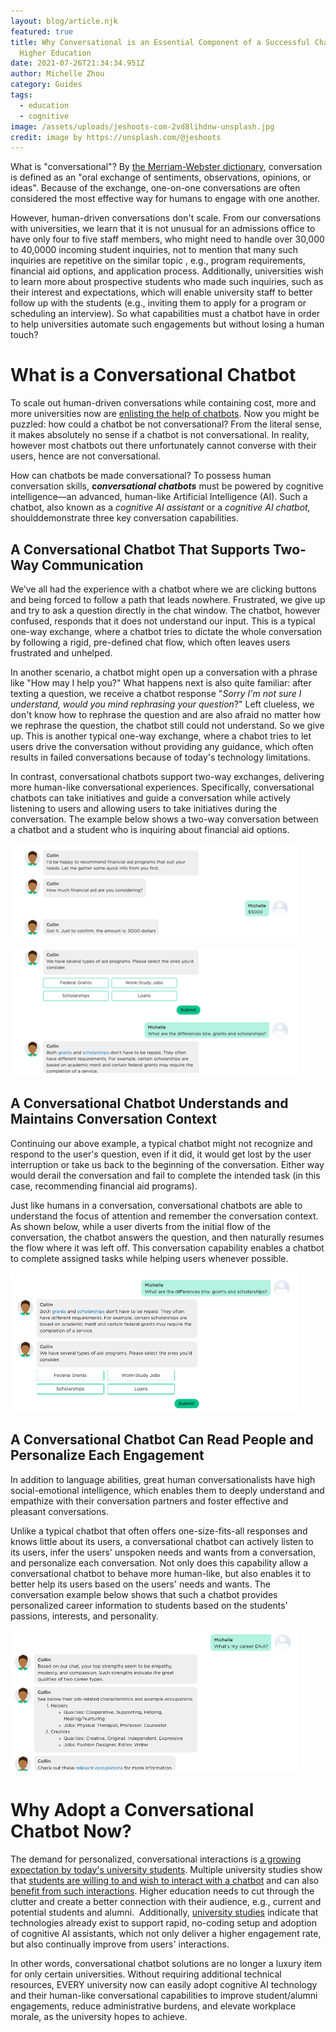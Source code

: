 ```yaml
---
layout: blog/article.njk
featured: true
title: Why Conversational is an Essential Component of a Successful Chatbot in
  Higher Education
date: 2021-07-26T21:34:34.951Z
author: Michelle Zhou
category: Guides
tags:
  - education
  - cognitive
image: /assets/uploads/jeshoots-com-2vd8lihdnw-unsplash.jpg
credit: image by https://unsplash.com/@jeshoots
---
```

What is "conversational"? By [the Merriam-Webster dictionary](https://www.merriam-webster.com/), conversation is defined as an "oral exchange of sentiments, observations, opinions, or ideas".  Because of the exchange, one-on-one conversations are often considered the most effective way for humans to engage with one another. 

However, human-driven conversations don't scale. From our conversations with universities, we learn that it is not unusual for an admissions office to have only four to five staff members, who might need to handle over 30,000 to 40,0000 incoming student inquiries, not to mention that many such inquiries are repetitive on the similar topic , e.g., program requirements, financial aid options, and application process. Additionally, universities wish to learn more about prospective students who made such inquiries, such as their interest and expectations, which will enable university staff to better follow up with the students (e.g., inviting them to apply for a program or scheduling an interview). So what capabilities must a chatbot have in order to help universities automate such engagements but without losing a human touch? 

# What is a Conversational Chatbot

To scale out human-driven conversations while containing cost, more and more universities now are [enlisting the help of chatbots](https://onlinemba.illinois.edu/). Now you might be puzzled: how could a chatbot be not conversational? From the literal sense, it makes absolutely no sense if a chatbot is not conversational. In reality,  however most chatbots out there unfortunately cannot converse with their users, hence are not conversational.

How can chatbots be made conversational? To possess human conversation skills, **c*onversational chatbots*** must be powered by cognitive intelligence—an advanced, human-like Artificial Intelligence (AI). Such a chatbot, also known as a *cognitive AI assistant* or a *cognitive AI chatbot,* shoulddemonstrate three key conversation capabilities.

## A Conversational Chatbot That Supports Two-Way Communication

We’ve all had the experience with a chatbot where we are clicking buttons and being forced to follow a path that leads nowhere.  Frustrated, we give up and try to ask a question directly in the chat window.  The chatbot, however confused, responds that it does not understand our input. This is a typical one-way exchange, where a chatbot tries to dictate the whole conversation by following a rigid, pre-defined chat flow, which often leaves users frustrated and unhelped.

In another scenario, a chatbot might open up a conversation with a phrase like "How may I help you?" What happens next is also quite familiar: after texting a question, we receive a chatbot response "*Sorry I'm not sure I understand, would you mind rephrasing your question*?" Left clueless, we don't know how to rephrase the question and are also afraid no matter how we rephrase the question, the chatbot still could not understand. So we give up. This is another typical one-way exchange, where a chabot tries to let users drive the conversation without providing any guidance, which often results in failed conversations because of today's technology limitations. 

In contrast, conversational chatbots support two-way exchanges, delivering more human-like conversational experiences. Specifically, conversational chatbots can take initiatives and guide a conversation while actively listening to users and allowing users to take initiatives during the conversation. The example below shows a two-way conversation between a chatbot and a student who is inquiring about financial aid options.

![An AI chatbot asks a student what kind of financial aid she needs and then makes suitable recommendations](/assets/uploads/byline-may-picture1-1.png)

![An AI chatbot continues with its questions. As shown in this example, the chatbot starts the conversation by gathering the student's information, in order to recommend financial aid programs. During this process, the student is allowed to take initiatives by asking questions and receives instant responses. ](/assets/uploads/byline-may-picture1-2.png)

## A Conversational Chatbot Understands and Maintains Conversation Context 

Continuing our above example, a typical chatbot might not recognize and respond to the user's question, even if it did, it would get lost by the user interruption or take us back to the beginning of the conversation. Either way would derail the conversation and fail to complete the intended task (in this case, recommending financial aid programs). 

Just like humans in a conversation, conversational chatbots are able to understand the focus of attention and remember the conversation context. As shown below, while a user diverts from the initial flow of the conversation, the chatbot answers the question, and then naturally resumes the flow where it was left off.  This conversation capability enables a chatbot to complete assigned tasks while helping users whenever possible. 

![After a cognitive AI Conversational Chatbot Can Read People and Personalize Each Engagement itive AI assistant answers the user's question, the chatbot naturally tracks back to the original flow and carries on the conversation without losing the context.](/assets/uploads/byline-may-picture2.png)



## A Conversational Chatbot Can Read People and Personalize Each Engagement 

In addition to language abilities, great human conversationalists have high social-emotional intelligence, which enables them to deeply understand and empathize with their conversation partners and foster effective and pleasant conversations. 

Unlike a typical chatbot that often offers one-size-fits-all responses and knows little about its users, a conversational chatbot can actively listen to its users, infer the users' unspoken needs and wants from a conversation, and personalize each conversation. Not only does this capability allow a conversational chatbot to behave more human-like, but also enables it to better help its users based on the users' needs and wants. The conversation example below shows that such a chatbot provides personalized career information to students based on the students' passions, interests, and personality.

![A conversational chatbot (cognitive AI assistant) infers a user's unique characteristics from a conversation and provides personalized information based on the inferred characteristics.](/assets/uploads/byline-may-picture3.png)

# Why Adopt a Conversational Chatbot Now?

The demand for personalized, conversational interactions is [a growing expectation by today's university students](https://aisel.aisnet.org/pacis2019/213/). Multiple university studies show that [students are willing to and wish to interact with a chatbot](https://aisel.aisnet.org/amcis2019/human_computer_interact/human_computer_interact/14/) and can also [benefit from such interactions](https://dl.acm.org/doi/10.1145/3411764.3445270). Higher education needs to cut through the clutter and create a better connection with their audience, e.g., current and potential students and alumni.  Additionally, [university studies](https://dl.acm.org/doi/10.1145/3381804) indicate that technologies already exist to support rapid, no-coding setup and adoption of cognitive AI assistants, which not only deliver a higher engagement rate, but also continually improve from users' interactions.

In other words, conversational chatbot solutions are no longer a luxury item for only certain universities. Without requiring additional technical resources, EVERY university now can easily adopt cognitive AI technology and their human-like conversational capabilities to improve student/alumni engagements, reduce administrative burdens, and elevate workplace morale, as the university hopes to achieve.